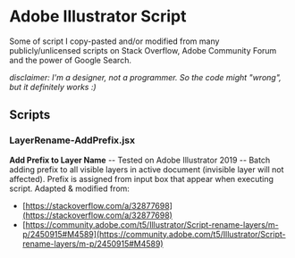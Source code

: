 # Adobe Illustrator Script

Some of script I copy-pasted and/or modified from many publicly/unlicensed scripts on Stack Overflow, Adobe Community Forum and the power of Google Search.

*disclaimer: I'm a designer, not a programmer. So the code might "wrong", but it definitely works :)*

## Scripts

### LayerRename-AddPrefix.jsx
**Add Prefix to Layer Name** -- Tested on Adobe Illustrator 2019 -- Batch adding prefix to all visible layers in active document (invisible layer will not affected). Prefix is assigned from input box that appear when executing script.
Adapted & modified from:
- [https://stackoverflow.com/a/32877698](https://stackoverflow.com/a/32877698)
- [https://community.adobe.com/t5/Illustrator/Script-rename-layers/m-p/2450915#M4589](https://community.adobe.com/t5/Illustrator/Script-rename-layers/m-p/2450915#M4589)
